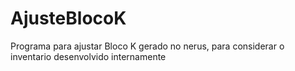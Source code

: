 # AjusteBlocoK
Programa para ajustar Bloco K gerado no nerus, para considerar o inventario desenvolvido internamente
